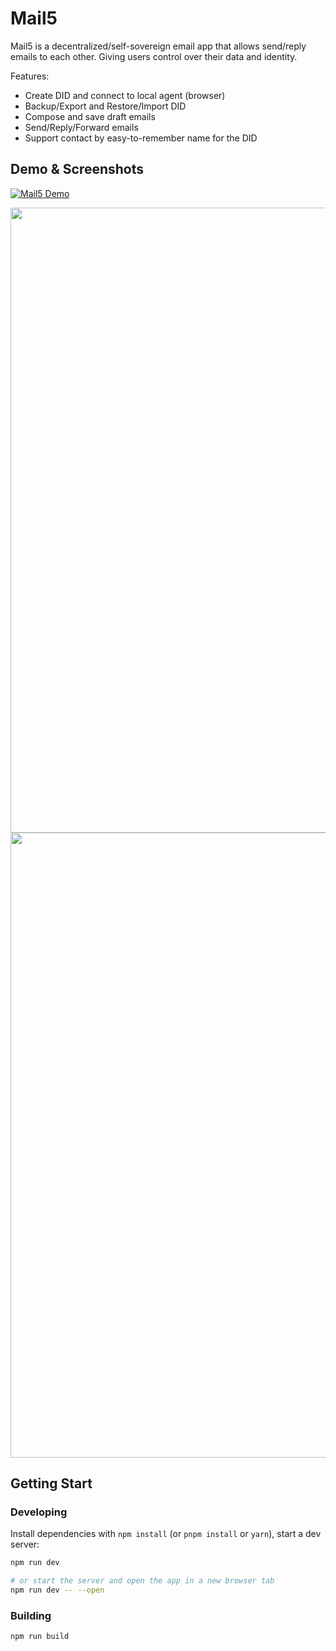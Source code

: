 # Mail5

Mail5 is a decentralized/self-sovereign email app that allows send/reply emails to each other. Giving users control over their data and identity.

Features:
- Create DID and connect to local agent (browser)
- Backup/Export and Restore/Import DID
- Compose and save draft emails
- Send/Reply/Forward emails
- Support contact by easy-to-remember name for the DID

## Demo & Screenshots

[![Mail5 Demo](https://img.youtube.com/vi/EJ4SJkp7CCM/0.jpg)](https://youtu.be/EJ4SJkp7CCM)


<img src="https://i.imgur.com/esAn5jw.png" width="1000px" >

<img src="https://i.imgur.com/qVsayT7.png" width="1000px" >


## Getting Start

### Developing

Install dependencies with `npm install` (or `pnpm install` or `yarn`), start a dev server:

```bash
npm run dev

# or start the server and open the app in a new browser tab
npm run dev -- --open
```

### Building

```bash
npm run build
```


